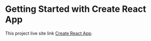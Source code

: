# Getting Started with Create React App

This project live site link [Create React App](https://bookslisthuda.netlify.app/).
